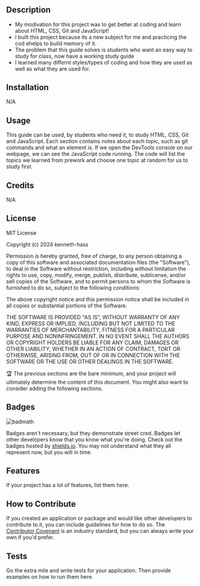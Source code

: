 # <Prework Study Guide Webpage>

## Description

- My modivation for this project was to get better at coding and learn about HTML, CSS, Git and JavaScript!
- I built this project because its a new subject for me and practicing the cod ehelps to build memory of it.
- The problem that this guide solves is students who want an easy way to study for class, now have a working study guide
- I learned many differnt styles/types of coding and how they are used as well as what they are used for.

## Installation

N/A

## Usage

This guide can be used, by students who need it, to study HTML, CSS, Git and JavaScript. Each section contains notes about each topic, such as git commands and what an element is. If we open the DevTools console on our webpage, we can see the JavaScript code running. The code will list the topics we learned from prework and choose one topic at random for us to study first.


## Credits

N/A

## License

MIT License

Copyright (c) 2024 kenneth-hass

Permission is hereby granted, free of charge, to any person obtaining a copy
of this software and associated documentation files (the "Software"), to deal
in the Software without restriction, including without limitation the rights
to use, copy, modify, merge, publish, distribute, sublicense, and/or sell
copies of the Software, and to permit persons to whom the Software is
furnished to do so, subject to the following conditions:

The above copyright notice and this permission notice shall be included in all
copies or substantial portions of the Software.

THE SOFTWARE IS PROVIDED "AS IS", WITHOUT WARRANTY OF ANY KIND, EXPRESS OR
IMPLIED, INCLUDING BUT NOT LIMITED TO THE WARRANTIES OF MERCHANTABILITY,
FITNESS FOR A PARTICULAR PURPOSE AND NONINFRINGEMENT. IN NO EVENT SHALL THE
AUTHORS OR COPYRIGHT HOLDERS BE LIABLE FOR ANY CLAIM, DAMAGES OR OTHER
LIABILITY, WHETHER IN AN ACTION OF CONTRACT, TORT OR OTHERWISE, ARISING FROM,
OUT OF OR IN CONNECTION WITH THE SOFTWARE OR THE USE OR OTHER DEALINGS IN THE
SOFTWARE.


🏆 The previous sections are the bare minimum, and your project will ultimately determine the content of this document. You might also want to consider adding the following sections.

## Badges

![badmath](https://img.shields.io/github/languages/top/nielsenjared/badmath)

Badges aren't necessary, but they demonstrate street cred. Badges let other developers know that you know what you're doing. Check out the badges hosted by [shields.io](https://shields.io/). You may not understand what they all represent now, but you will in time.

## Features

If your project has a lot of features, list them here.

## How to Contribute

If you created an application or package and would like other developers to contribute to it, you can include guidelines for how to do so. The [Contributor Covenant](https://www.contributor-covenant.org/) is an industry standard, but you can always write your own if you'd prefer.

## Tests

Go the extra mile and write tests for your application. Then provide examples on how to run them here.
